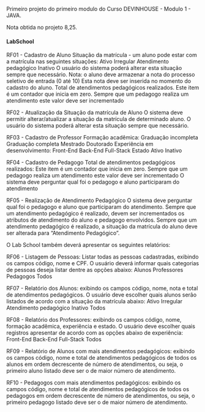 Primeiro projeto do primeiro modulo do Curso DEVINHOUSE - Modulo 1  - JAVA.

Nota obtida no projeto 8,25.

#### LabSchool  ####


RF01 - Cadastro de Aluno Situação da matrícula - um aluno pode estar com a matrícula nas seguintes situações: Ativo Irregular Atendimento pedagógico Inativo O usuário do sistema poderá alterar esta situação sempre que necessário. Nota: o aluno deve armazenar a nota do processo seletivo de entrada (0 até 10) Esta nota deve ser inserida no momento do cadastro do aluno. Total de atendimentos pedagógicos realizados. Este item é um contador que inicia em zero. Sempre que um pedagogo realiza um atendimento este valor deve ser incrementado

RF02 - Atualização da Situação da matrícula de Aluno O sistema deve permitir alterar/atualizar a situação da matrícula de determinado aluno. O usuário do sistema poderá alterar esta situação sempre que necessário.

RF03 - Cadastro de Professor Formação acadêmica: Graduação incompleta Graduação completa Mestrado Doutorado Experiência em desenvolvimento: Front-End Back-End Full-Stack Estado Ativo Inativo

RF04 - Cadastro de Pedagogo Total de atendimentos pedagógicos realizados: Este item é um contador que inicia em zero. Sempre que um pedagogo realiza um atendimento este valor deve ser incrementado O sistema deve perguntar qual foi o pedagogo e aluno participaram do atendimento

RF05 - Realização de Atendimento Pedagógico O sistema deve perguntar qual foi o pedagogo e aluno que participaram do atendimento. Sempre que um atendimento pedagógico é realizado, devem ser incrementados os atributos de atendimento do aluno e pedagogo envolvidos. Sempre que um atendimento pedagógico é realizado, a situação da matrícula do aluno deve ser alterada para “Atendimento Pedagógico”.

O Lab School também deverá apresentar os seguintes relatórios:

RF06 - Listagem de Pessoas: Listar todas as pessoas cadastradas, exibindo os campos código, nome e CPF. O usuário deverá informar quais categorias de pessoas deseja listar dentre as opções abaixo: Alunos Professores Pedagogos Todos

RF07 - Relatório dos Alunos: exibindo os campos código, nome, nota e total de atendimentos pedagógicos. O usuário deve escolher quais alunos serão listados de acordo com a situação da matrícula abaixo: Ativo Irregular Atendimento pedagógico Inativo Todos

RF08 - Relatório dos Professores: exibindo os campos código, nome, formação acadêmica, experiência e estado. O usuário deve escolher quais registros apresentar de acordo com as opções abaixo de experiência: Front-End Back-End Full-Stack Todos

RF09 - Relatório de Alunos com mais atendimentos pedagógicos: exibindo os campos código, nome e total de atendimentos pedagógicos de todos os alunos em ordem decrescente de número de atendimentos, ou seja, o primeiro aluno listado deve ser o de maior número de atendimento.

RF10 - Pedagogos com mais atendimentos pedagógicos: exibindo os campos código, nome e total de atendimentos pedagógicos de todos os pedagogos em ordem decrescente de número de atendimentos, ou seja, o primeiro pedagogo listado deve ser o de maior número de atendimento.
